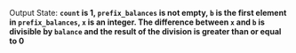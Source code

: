 Output State: **`count` is 1, `prefix_balances` is not empty, `b` is the first element in `prefix_balances`, `x` is an integer. The difference between `x` and `b` is divisible by `balance` and the result of the division is greater than or equal to 0**